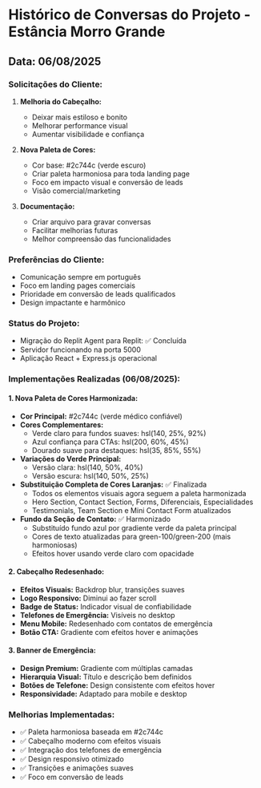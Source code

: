 # Histórico de Conversas do Projeto - Estância Morro Grande

## Data: 06/08/2025

### Solicitações do Cliente:

1. **Melhoria do Cabeçalho:**
   - Deixar mais estiloso e bonito
   - Melhorar performance visual
   - Aumentar visibilidade e confiança

2. **Nova Paleta de Cores:**
   - Cor base: #2c744c (verde escuro)
   - Criar paleta harmoniosa para toda landing page
   - Foco em impacto visual e conversão de leads
   - Visão comercial/marketing

3. **Documentação:**
   - Criar arquivo para gravar conversas
   - Facilitar melhorias futuras
   - Melhor compreensão das funcionalidades

### Preferências do Cliente:
- Comunicação sempre em português
- Foco em landing pages comerciais
- Prioridade em conversão de leads qualificados
- Design impactante e harmônico

### Status do Projeto:
- Migração do Replit Agent para Replit: ✅ Concluída
- Servidor funcionando na porta 5000
- Aplicação React + Express.js operacional

### Implementações Realizadas (06/08/2025):

#### 1. Nova Paleta de Cores Harmonizada:
- **Cor Principal:** #2c744c (verde médico confiável)
- **Cores Complementares:** 
  - Verde claro para fundos suaves: hsl(140, 25%, 92%)
  - Azul confiança para CTAs: hsl(200, 60%, 45%)
  - Dourado suave para destaques: hsl(35, 85%, 55%)
- **Variações do Verde Principal:**
  - Versão clara: hsl(140, 50%, 40%)
  - Versão escura: hsl(140, 50%, 25%)
- **Substituição Completa de Cores Laranjas:** ✅ Finalizada
  - Todos os elementos visuais agora seguem a paleta harmonizada
  - Hero Section, Contact Section, Forms, Diferenciais, Especialidades
  - Testimonials, Team Section e Mini Contact Form atualizados
- **Fundo da Seção de Contato:** ✅ Harmonizado
  - Substituído fundo azul por gradiente verde da paleta principal
  - Cores de texto atualizadas para green-100/green-200 (mais harmoniosas)
  - Efeitos hover usando verde claro com opacidade

#### 2. Cabeçalho Redesenhado:
- **Efeitos Visuais:** Backdrop blur, transições suaves
- **Logo Responsivo:** Diminui ao fazer scroll
- **Badge de Status:** Indicador visual de confiabilidade
- **Telefones de Emergência:** Visíveis no desktop
- **Menu Mobile:** Redesenhado com contatos de emergência
- **Botão CTA:** Gradiente com efeitos hover e animações

#### 3. Banner de Emergência:
- **Design Premium:** Gradiente com múltiplas camadas
- **Hierarquia Visual:** Título e descrição bem definidos
- **Botões de Telefone:** Design consistente com efeitos hover
- **Responsividade:** Adaptado para mobile e desktop

### Melhorias Implementadas:
- ✅ Paleta harmoniosa baseada em #2c744c
- ✅ Cabeçalho moderno com efeitos visuais
- ✅ Integração dos telefones de emergência
- ✅ Design responsivo otimizado
- ✅ Transições e animações suaves
- ✅ Foco em conversão de leads